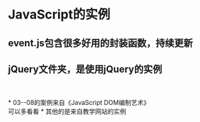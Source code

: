 JavaScript的实例
===
event.js包含很多好用的封装函数，持续更新
-----
jQuery文件夹，是使用jQuery的实例
-----
<br />
<br />
* 03--08的案例来自《JavaScript DOM编制艺术》
<br />
可以多看看
* 其他的是来自教学网站的实例
